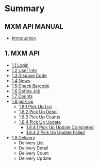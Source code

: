 # Summary

## MXM API MANUAL

* [Introduction](//README.md)

## 1. MXM API

* [1.1 Login](/mxm-api/login-api.md)
* [1.2 User Info](/mxm-api/user-info-api.md)
* [1.3 Dispose Code](/mxm-api/dispose-code-api.md)
* [1.4 News](/mxm-api/news-api.md)
* [1.5 Check Barcode](/mxm-api/check-barcode-api.md)
* [1.6 Define Job](/mxm-api/define-jobs-api.md)
* [1.7 Counts](/mxm-api/counts-api.md)
* [1.8 pick up](/mxm-api/pick-up.md)
  * [1.8.1 Pick Up List](mxm-api/pick-up/pick-up-list.md)
  * [1.8.2 Pick Up Detail](mxm-api/pick-up/pick-up-detail.md)
  * [1.8.3 Pick Up Counts](mxm-api/pick-up/pick-up-counts.md)
  * [1.8.4 Pick Up Update](mxm-api/pick-up/pick-up-update.md)
    * [1.8.4.1 Pick Up Update Completed](mxm-api/pick-up/pick-up-update/pick-up-update-completed.md)
    * [1.8.4.2 Pick Up Update Failed](mxm-api/pick-up/pick-up-update/pick-up-updae-failed.md)
* [1.9 Delivery](mxm-api/delivery.md)
  * Delivery List
  * Delivery Detail
  * Delivery Count
  * Delivery  Update

